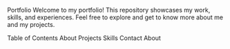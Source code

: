 Portfolio
Welcome to my portfolio! This repository showcases my work, skills, and experiences. Feel free to explore and get to know more about me and my projects.

Table of Contents
About
Projects
Skills
Contact
About
